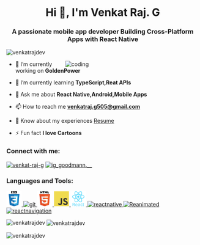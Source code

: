 <h1 align="center">Hi 👋, I'm Venkat Raj. G</h1>
<h3 align="center">A passionate mobile app developer Building Cross-Platform Apps with React Native</h3>

<p align="left"> <img src="https://komarev.com/ghpvc/?username=venkatrajdev&label=Profile%20views&color=0e75b6&style=flat" alt="venkatrajdev" /> </p>
<img align="right" alt="coding" width="350"  src="https://cdn.dribbble.com/users/1292677/screenshots/6139167/avento.gif" />

- 🔭 I’m currently working on **GoldenPower**

- 🌱 I’m currently learning **TypeScript,Reat APIs**

- 💬 Ask me about **React Native,Android,Mobile Apps**

- 📫 How to reach me **venkatraj.g505@gmail.com**

- 📄 Know about my experiences [Resume](https://1drv.ms/b/c/b609a377c1a2fda6/EZKwEE27unpAg64QKgVSoYgBUpnYiPgWRCQTQpOEU_A9MQ?e=Kh9Bwl)

- ⚡ Fun fact **I love Cartoons**

<h3 align="left">Connect with me:</h3>
<p align="left">
<a href="https://linkedin.com/in/venkat-raj-g-1689222a4/" target="blank"><img align="center" src="https://raw.githubusercontent.com/rahuldkjain/github-profile-readme-generator/master/src/images/icons/Social/linked-in-alt.svg" alt="venkat-raj-g" height="30" width="40" /></a>
<a href="https://instagram.com/ig_goodmann.__" target="blank"><img align="center" src="https://raw.githubusercontent.com/rahuldkjain/github-profile-readme-generator/master/src/images/icons/Social/instagram.svg" alt="ig_goodmann.__" height="30" width="40" /></a>
</p>

<h3 align="left">Languages and Tools:</h3>
<p align="left"> <a href="https://www.w3schools.com/css/" target="_blank" rel="noreferrer"> <img src="https://raw.githubusercontent.com/devicons/devicon/master/icons/css3/css3-original-wordmark.svg" alt="css3" width="40" height="40"/> </a> <a href="https://git-scm.com/" target="_blank" rel="noreferrer"> <img src="https://www.vectorlogo.zone/logos/git-scm/git-scm-icon.svg" alt="git" width="40" height="40"/> </a> <a href="https://www.w3.org/html/" target="_blank" rel="noreferrer"> <img src="https://raw.githubusercontent.com/devicons/devicon/master/icons/html5/html5-original-wordmark.svg" alt="html5" width="40" height="40"/> </a> <a href="https://developer.mozilla.org/en-US/docs/Web/JavaScript" target="_blank" rel="noreferrer"> <img src="https://raw.githubusercontent.com/devicons/devicon/master/icons/javascript/javascript-original.svg" alt="javascript" width="40" height="40"/> </a> <a href="https://reactjs.org/" target="_blank" rel="noreferrer"> <img src="https://raw.githubusercontent.com/devicons/devicon/master/icons/react/react-original-wordmark.svg" alt="react" width="40" height="40"/> </a> <a href="https://reactnative.dev/" target="_blank" rel="noreferrer"> <img src="https://reactnative.dev/img/header_logo.svg" alt="reactnative" width="40" height="40"/> </a> <a href="https://docs.swmansion.com/react-native-reanimated/" target="_blank" rel="noreferrer"> <img src="https://docs.swmansion.com/react-native-reanimated/img/logo.svg" alt="Reanimated" width="40" height="40"/> </a> <a href="https://reactnavigation.org/" target="_blank" rel="noreferrer"> <img src="https://reactnavigation.org/img/spiro.svg" alt="reactnavigation" width="40" height="40"/> </a> </p>

<p>
  <img align="left" 
       src="https://github-readme-stats.vercel.app/api/top-langs?username=venkatrajdev&show_icons=true&locale=en&layout=compact&theme=tokyonight" 
       alt="venkatrajdev" />
</p>

<p>
  &nbsp;<img align="center" 
             src="https://github-readme-stats.vercel.app/api?username=venkatrajdev&show_icons=true&locale=en&theme=tokyonight" 
             alt="venkatrajdev" />
</p>

<p>
  <img align="center" 
       src="https://github-readme-streak-stats.herokuapp.com/?user=venkatrajdev&theme=tokyonight" 
       alt="venkatrajdev" />
</p>

